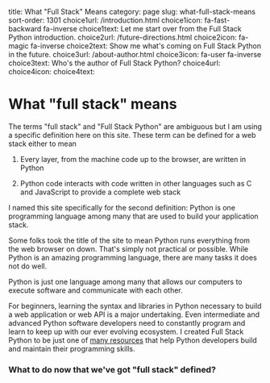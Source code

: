 title: What "Full Stack" Means
category: page
slug: what-full-stack-means
sort-order: 1301
choice1url: /introduction.html
choice1icon: fa-fast-backward fa-inverse
choice1text: Let me start over from the Full Stack Python introduction.
choice2url: /future-directions.html
choice2icon: fa-magic fa-inverse
choice2text: Show me what's coming on Full Stack Python in the future.
choice3url: /about-author.html
choice3icon: fa-user fa-inverse
choice3text: Who's the author of Full Stack Python?
choice4url:
choice4icon:
choice4text:


# What "full stack" means
The terms "full stack" and "Full Stack Python" are ambiguous but I am using
a specific definition here on this site. These term can be defined for a 
web stack either to mean

1. Every layer, from the machine code up to the browser, are written in Python 

1. Python code interacts with code written in other languages such as C and
   JavaScript to provide a complete web stack

I named this site specifically for the second definition: Python is one
programming language among many that are used to build your application 
stack. 

Some folks took the title of the site to mean Python runs everything from 
the web browser on down. That's simply not practical or possible. While Python 
is an amazing programming language, there are many tasks it does not do well.

Python is just one language among many that allows our computers to execute 
software and communicate with each other. 

For beginners, learning the syntax and libraries in Python necessary to 
build a web application or web API is a major undertaking. Even intermediate 
and advanced Python software developers need to constantly program and learn 
to keep up with our ever evolving ecosystem. I created Full Stack Python to
be just one of [many resources](/best-python-resources.html) that help Python 
developers build and maintain their programming skills.


### What to do now that we've got "full stack" defined?
